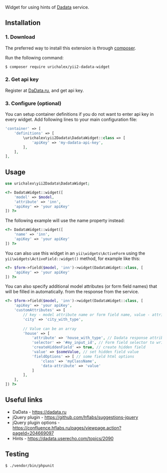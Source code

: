 Widget for using hints of [Dadata](ttps://dadata.ru) service.

## Installation

### 1. Download
The preferred way to install this extension is through [composer](http://getcomposer.org/download/).

Run the following command:

```bash
$ composer require urichalex/yii2-dadata-widget
```

### 2. Get api key
Register at [DaData.ru](https://dadata.ru/profile/#info), and get api key.

### 3. Configure (optional)
You can setup container definitions if you do not want to enter api key in every widget.
Add following lines to your main configuration file:

```php
'container' => [
    'definitions' => [
        \urichalex\yii2Dadata\DadataWidget::class => [
            'apiKey' => 'my-dadata-api-key',
        ],
    ],
],
```

## Usage

```php
use urichalex\yii2Dadata\DadataWidget;
```

```php
<?= DadataWidget::widget([
    'model' => $model,
    'attribute' => 'inn',
    'apiKey' => 'your apiKey'
]) ?>
```
The following example will use the name property instead:
```php
<?= DadataWidget::widget([
    'name' => 'inn',
    'apiKey' => 'your apiKey'
]) ?>
```
You can also use this widget in an `yii\widgets\ActiveForm` using the `yii\widgets\ActiveField::widget()`
method, for example like this:
```php
<?= $form->field($model, 'inn')->widget(DadataWidget::class, [
    'apiKey' => 'your apiKey'
]) ?>
```

You can also specify additional model attributes (or form field names) that will be filled in automatically.
from the response from the service.
```php
<?= $form->field($model, 'inn')->widget(DadataWidget::class, [
    'apiKey' => 'your apiKey',
    'customAttributes' => [
        // key - model attribute name or form field name, value - attribute from response from service
        'city' => 'city_with_type',
        
        // Value can be an array
        'house' => [
            'attribute' => 'house_with_type', // Dadata response attribute name (response.data.house_with_type)
            'selector' => '#my_input_id', // Form field selector to write the value to
            'createHiddenField' => true, // create hidden field
            'value' => $someValue, // set hidden field value
            'fieldOptions' => [ // some field html options
                'class' => 'myClassName',
                'data-attribute' => 'value'
            ]
        ],
    ],
]) ?>
```

## Useful links

- DaData - https://dadata.ru
- jQuery plugin - https://github.com/hflabs/suggestions-jquery
- jQuery plugin options - https://confluence.hflabs.ru/pages/viewpage.action?pageId=204669097
- Hints - https://dadata.userecho.com/topics/2090


## Testing

```bash
$ ./vendor/bin/phpunit
```
